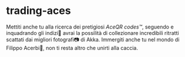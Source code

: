 # trading-aces
Mettiti anche tu alla ricerca dei pretigiosi 
_AceQR codes™_, seguendo e inquadrando gli indizi🔎 avrai la 
possilità di collezionare incredibili ritratti scattati dai migliori fotografi📷 
di Akka. Immergiti anche tu nel mondo di Filippo Acerbi🧀, non ti resta altro che 
unirti alla caccia.
